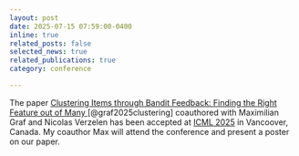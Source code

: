 ```yaml
---
layout: post
date: 2025-07-15 07:59:00-0400
inline: true
related_posts: false
selected_news: true
related_publications: true
category: conference

---
```

The paper <a href="https://openreview.net/pdf?id=99zsyZpUqp"> Clustering Items through Bandit Feedback: Finding the Right Feature out of Many </a> [@graf2025clustering] coauthored with Maximilian Graf and Nicolas Verzelen has been accepted at <a href="https://icml.cc/Conferences/2025">ICML 2025</a> in Vancoover, Canada. My coauthor Max will attend the conference and present a poster on our paper. 
